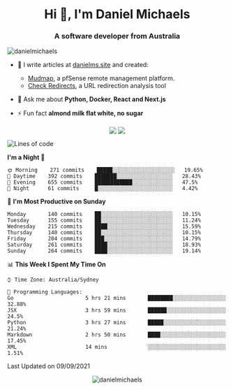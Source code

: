 <h1 align="center">Hi 👋, I'm Daniel Michaels</h1>
<h3 align="center">A software developer from Australia</h3>
<p align="left"> <img src="https://komarev.com/ghpvc/?username=danielmichaels" alt="danielmichaels" /> </p>

- 📝 I write articles at [danielms.site](https://danielms.site?ref=danielmichaels-github) and created:
    - [Mudmap](https://mudmap.io?ref=danielmichaels-github), a pfSense remote management platform.
    - [Check Redirects](https://www.check-redirects.com?ref=danielmichaels-github), a URL redirection analysis tool
- 💬 Ask me about **Python, Docker, React and Next.js**

- ⚡ Fun fact **almond milk flat white, no sugar**

<p align="center">
<a href="https://twitter.com/dansult" target="_blank"><img align="center" src="https://img.shields.io/badge/twitter-%231DA1F2.svg?&style=for-the-badge&logo=twitter&logoColor=white"></a>
<a href="https://linkedin.com/in/daniel-michaels" target="_blank"><img align="center" src="https://img.shields.io/badge/linkedin-%230077B5.svg?&style=for-the-badge&logo=linkedin&logoColor=white"></a>
</p>

<!--START_SECTION:waka-->
![Lines of code](https://img.shields.io/badge/From%20Hello%20World%20I%27ve%20Written-393817%20lines%20of%20code-blue)

**I'm a Night 🦉** 

```text
🌞 Morning    271 commits    █████░░░░░░░░░░░░░░░░░░░░   19.65% 
🌆 Daytime    392 commits    ███████░░░░░░░░░░░░░░░░░░   28.43% 
🌃 Evening    655 commits    ████████████░░░░░░░░░░░░░   47.5% 
🌙 Night      61 commits     █░░░░░░░░░░░░░░░░░░░░░░░░   4.42%

```
📅 **I'm Most Productive on Sunday** 

```text
Monday       140 commits    ██░░░░░░░░░░░░░░░░░░░░░░░   10.15% 
Tuesday      155 commits    ██░░░░░░░░░░░░░░░░░░░░░░░   11.24% 
Wednesday    215 commits    ████░░░░░░░░░░░░░░░░░░░░░   15.59% 
Thursday     140 commits    ██░░░░░░░░░░░░░░░░░░░░░░░   10.15% 
Friday       204 commits    ███░░░░░░░░░░░░░░░░░░░░░░   14.79% 
Saturday     261 commits    ████░░░░░░░░░░░░░░░░░░░░░   18.93% 
Sunday       264 commits    ████░░░░░░░░░░░░░░░░░░░░░   19.14%

```


📊 **This Week I Spent My Time On** 

```text
⌚︎ Time Zone: Australia/Sydney

💬 Programming Languages: 
Go                       5 hrs 21 mins       ████████░░░░░░░░░░░░░░░░░   32.88% 
JSX                      3 hrs 59 mins       ██████░░░░░░░░░░░░░░░░░░░   24.5% 
Python                   3 hrs 27 mins       █████░░░░░░░░░░░░░░░░░░░░   21.24% 
Markdown                 2 hrs 50 mins       ████░░░░░░░░░░░░░░░░░░░░░   17.45% 
XML                      14 mins             ░░░░░░░░░░░░░░░░░░░░░░░░░   1.51%

```


 Last Updated on 09/09/2021
<!--END_SECTION:waka-->

<p align="center"> <img src="https://github-readme-stats.vercel.app/api?username=danielmichaels&show_icons=true" alt="danielmichaels" /> </p>

